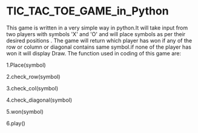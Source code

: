 # TIC_TAC_TOE_GAME_in_Python
This game is written in a very simple way in python.It will take input from two players with symbols 'X' and 'O' and will place symbols as per their desired positions .
The game will return which player has won if any of the row or column or diagonal contains same symbol.if none of the player has won it will display Draw.
The function used in coding of this game are:

1.Place(symbol)

2.check_row(symbol)

3.check_col(symbol)

4.check_diagonal(symbol)

5.won(symbol)

6.play()
